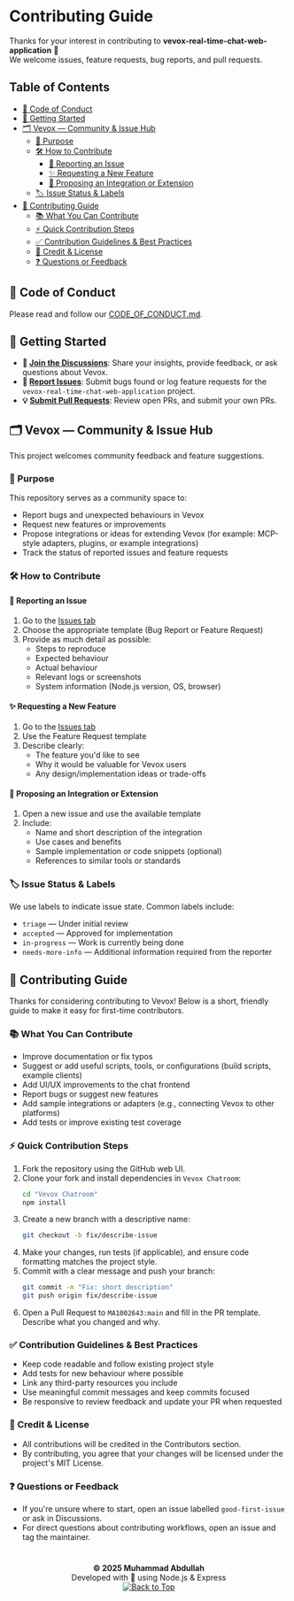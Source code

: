 # Contributing Guide

Thanks for your interest in contributing to **vevox-real-time-chat-web-application** 🎉  
We welcome issues, feature requests, bug reports, and pull requests.

## Table of Contents

- [📜 Code of Conduct](#code-of-conduct)
- [🧭 Getting Started](#getting-started)
- [🗂️ Vevox — Community & Issue Hub](#vevox--community--issue-hub)
  - [🎯 Purpose](#purpose)
  - [🛠️ How to Contribute](#how-to-contribute)
    - [🐞 Reporting an Issue](#reporting-an-issue)
    - [✨ Requesting a New Feature](#requesting-a-new-feature)
    - [🔌 Proposing an Integration or Extension](#proposing-an-integration-or-extension)
  - [🏷️ Issue Status & Labels](#issue-status--labels)
- [🙌 Contributing Guide](#contributing-guide)
  - [📚 What You Can Contribute](#what-you-can-contribute)
  - [⚡ Quick Contribution Steps](#quick-contribution-steps)
  - [✅ Contribution Guidelines & Best Practices](#contribution-guidelines--best-practices)
  - [📝 Credit & License](#credit--license)
  - [❓ Questions or Feedback](#questions-or-feedback)

## 📜 Code of Conduct

Please read and follow our [CODE_OF_CONDUCT.md](CODE_OF_CONDUCT.md).

## 🧭 Getting Started

- **💬 [Join the Discussions](https://github.com/MA1002643/vevox-real-time-chat-web-application/discussions)**: Share your insights, provide feedback, or ask questions about Vevox.
- **🐛 [Report Issues](https://github.com/MA1002643/vevox-real-time-chat-web-application/issues)**: Submit bugs found or log feature requests for the `vevox-real-time-chat-web-application` project.
- **💡 [Submit Pull Requests](https://github.com/MA1002643/vevox-real-time-chat-web-application/pulls)**: Review open PRs, and submit your own PRs.

## 🗂️ Vevox — Community & Issue Hub

This project welcomes community feedback and feature suggestions.

### 🎯 Purpose

This repository serves as a community space to:

- Report bugs and unexpected behaviours in Vevox
- Request new features or improvements
- Propose integrations or ideas for extending Vevox (for example: MCP-style adapters, plugins, or example integrations)
- Track the status of reported issues and feature requests

### 🛠️ How to Contribute

#### 🐞 Reporting an Issue

1. Go to the [Issues tab](https://github.com/MA1002643/vevox-real-time-chat-web-application/issues/new)
2. Choose the appropriate template (Bug Report or Feature Request)
3. Provide as much detail as possible:
   - Steps to reproduce
   - Expected behaviour
   - Actual behaviour
   - Relevant logs or screenshots
   - System information (Node.js version, OS, browser)

#### ✨ Requesting a New Feature

1. Go to the [Issues tab](https://github.com/MA1002643/vevox-real-time-chat-web-application/issues/new)
2. Use the Feature Request template
3. Describe clearly:
   - The feature you'd like to see
   - Why it would be valuable for Vevox users
   - Any design/implementation ideas or trade-offs

#### 🔌 Proposing an Integration or Extension

1. Open a new issue and use the available template
2. Include:
   - Name and short description of the integration
   - Use cases and benefits
   - Sample implementation or code snippets (optional)
   - References to similar tools or standards

### 🏷️ Issue Status & Labels

We use labels to indicate issue state. Common labels include:

- `triage` — Under initial review
- `accepted` — Approved for implementation
- `in-progress` — Work is currently being done
- `needs-more-info` — Additional information required from the reporter

## 🙌 Contributing Guide

Thanks for considering contributing to Vevox! Below is a short, friendly guide to make it easy for first-time contributors.

### 📚 What You Can Contribute

- Improve documentation or fix typos
- Suggest or add useful scripts, tools, or configurations (build scripts, example clients)
- Add UI/UX improvements to the chat frontend
- Report bugs or suggest new features
- Add sample integrations or adapters (e.g., connecting Vevox to other platforms)
- Add tests or improve existing test coverage

### ⚡ Quick Contribution Steps

1. Fork the repository using the GitHub web UI.
2. Clone your fork and install dependencies in `Vevox Chatroom`:
   ```bash
   cd "Vevox Chatroom"
   npm install
   ```
3. Create a new branch with a descriptive name:
   ```bash
   git checkout -b fix/describe-issue
   ```
4. Make your changes, run tests (if applicable), and ensure code formatting matches the project style.
5. Commit with a clear message and push your branch:
   ```bash
   git commit -m "Fix: short description"
   git push origin fix/describe-issue
   ```
6. Open a Pull Request to `MA1002643:main` and fill in the PR template. Describe what you changed and why.

### ✅ Contribution Guidelines & Best Practices

- Keep code readable and follow existing project style
- Add tests for new behaviour where possible
- Link any third-party resources you include
- Use meaningful commit messages and keep commits focused
- Be responsive to review feedback and update your PR when requested

### 📝 Credit & License

- All contributions will be credited in the Contributors section.
- By contributing, you agree that your changes will be licensed under the project's MIT License.

### ❓ Questions or Feedback

- If you're unsure where to start, open an issue labelled `good-first-issue` or ask in Discussions.
- For direct questions about contributing workflows, open an issue and tag the maintainer.

#

<p align="center">
  <strong>© 2025 Muhammad Abdullah</strong><br>
  Developed with 💙 using Node.js & Express<br>
  <a href="#top"><img alt="Back to Top" src="https://img.shields.io/badge/Back_to_Top-0A0A0A?style=for-the-badge">
</a>
</p>
